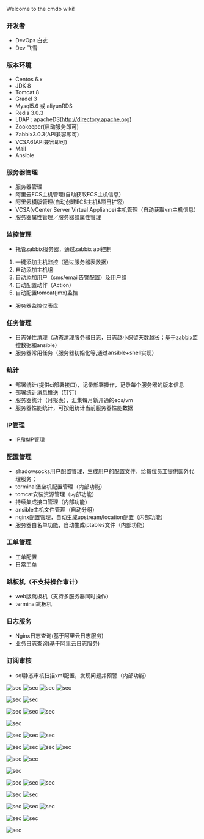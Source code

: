 Welcome to the cmdb wiki!
### 开发者
* DevOps 白衣 
* Dev    飞雪

### 版本环境
* Centos 6.x
* JDK 8
* Tomcat 8
* Gradel 3
* Mysql5.6 或 aliyunRDS
* Redis 3.0.3
* LDAP : apacheDS(http://directory.apache.org)
* Zookeeper(启动服务即可)
* Zabbix3.0.3(API兼容即可)
* VCSA6(API兼容即可)
* Mail
* Ansible


### 服务器管理
* 服务器管理
* 阿里云ECS主机管理(自动获取ECS主机信息）
* 阿里云模版管理(自动创建ECS主机&项目扩容)
* VCSA(vCenter Server Virtual Appliance)主机管理（自动获取vm主机信息）
* 服务器属性管理／服务器组属性管理

### 监控管理
* 托管zabbix服务器，通过zabbix api控制
1. 一键添加主机监控（通过服务器表数据）
2. 自动添加主机组
3. 自动添加用户（sms/email告警配置）及用户组
4. 自动配置动作（Action）
5. 自动配置tomcat(jmx)监控

* 服务器监控仪表盘

### 任务管理
* 日志弹性清理（动态清理服务器日志，日志越小保留天数越长；基于zabbix监控数据和ansible）
* 服务器常用任务（服务器初始化等,通过ansible+shell实现）

### 统计
* 部署统计(提供ci部署接口)，记录部署操作，记录每个服务器的版本信息
* 部署统计消息推送（钉钉）
* 服务器统计（月报表），汇集每月新开通的ecs/vm
* 服务器性能统计，可按组统计当前服务器性能数据

### IP管理
* IP段&IP管理

### 配置管理
* shadowsocks用户配置管理，生成用户的配置文件，给每位员工提供国外代理服务；
* terminal堡垒机配置管理（内部功能）
* tomcat安装资源管理（内部功能）
* 持续集成接口管理（内部功能）
* ansible主机文件管理（自动分组）
* nginx配置管理，自动生成upstream/location配置（内部功能）
* 服务器白名单功能，自动生成iptables文件（内部功能）

### 工单管理
* 工单配置
* 日常工单

### 跳板机（不支持操作审计）
* web版跳板机（支持多服务器同时操作）
* terminal跳板机

### 日志服务
* Nginx日志查询(基于阿里云日志服务)
* 业务日志查询(基于阿里云日志服务)

### 订阅审核
* sql静态审核扫描xml配置，发现问题并预警（内部功能）

![sec](http://cmdbstore.oss-cn-hangzhou.aliyuncs.com/github/cmdb-%E9%A6%96%E9%A1%B5-1.jpeg)
![sec](http://cmdbstore.oss-cn-hangzhou.aliyuncs.com/github/cmdb-%E9%A6%96%E9%A1%B5-2.jpeg)
![sec](http://cmdbstore.oss-cn-hangzhou.aliyuncs.com/github/cmdb-%E9%A6%96%E9%A1%B5-3.jpeg)
![sec](http://cmdbstore.oss-cn-hangzhou.aliyuncs.com/github/cmdb-%E9%A6%96%E9%A1%B5-4.jpeg)

![sec](http://cmdbstore.oss-cn-hangzhou.aliyuncs.com/github/cmdb-%E6%9C%8D%E5%8A%A1%E5%99%A8-1.jpeg)
![sec](http://cmdbstore.oss-cn-hangzhou.aliyuncs.com/github/cmdb-%E6%9C%8D%E5%8A%A1%E5%99%A8-2.jpeg)

![sec](http://cmdbstore.oss-cn-hangzhou.aliyuncs.com/github/cmdb-ECS-1.jpeg)
![sec](http://cmdbstore.oss-cn-hangzhou.aliyuncs.com/github/cmdb-ECS-2.jpeg)
![sec](http://cmdbstore.oss-cn-hangzhou.aliyuncs.com/github/cmdb-ECS-3.jpeg)

![sec](http://cmdbstore.oss-cn-hangzhou.aliyuncs.com/github/CMDB-VM-1.jpeg)

![sec](http://cmdbstore.oss-cn-hangzhou.aliyuncs.com/github/CMDB-PS-1.jpeg)
![sec](http://cmdbstore.oss-cn-hangzhou.aliyuncs.com/github/CMDB-PS-2.jpeg)
![sec](http://cmdbstore.oss-cn-hangzhou.aliyuncs.com/github/CMDB-PS-3.jpeg)

![sec](http://cmdbstore.oss-cn-hangzhou.aliyuncs.com/github/CMDB-CONFIGFILE-1.jpeg)
![sec](http://cmdbstore.oss-cn-hangzhou.aliyuncs.com/github/CMDB-CONFIGFILE-2.jpeg)
![sec](http://cmdbstore.oss-cn-hangzhou.aliyuncs.com/github/CMDB-CONFIGFILE-3.jpeg)
![sec](http://cmdbstore.oss-cn-hangzhou.aliyuncs.com/github/CMDB-CONFIGFILE-4.jpeg)

![sec](http://cmdbstore.oss-cn-hangzhou.aliyuncs.com/github/CMDB-KEYBOX-1.jpeg)
![sec](http://cmdbstore.oss-cn-hangzhou.aliyuncs.com/github/CMDB-KEYBOX-2.jpeg)

![sec](http://cmdbstore.oss-cn-hangzhou.aliyuncs.com/github/CMDB-LOGCLEAN-1.jpeg)

![sec](http://cmdbstore.oss-cn-hangzhou.aliyuncs.com/github/CMDB-LOGSERVICE-1.jpeg)
![sec](http://cmdbstore.oss-cn-hangzhou.aliyuncs.com/github/CMDB-LOGSERVICE-2.jpeg)
![sec](http://cmdbstore.oss-cn-hangzhou.aliyuncs.com/github/CMDB-LOGSERVICE-3.jpeg)





![sec](http://cmdbstore.oss-cn-hangzhou.aliyuncs.com/github/CMDB-STATUS-CI.jpeg)
![sec](http://cmdbstore.oss-cn-hangzhou.aliyuncs.com/github/CMDB-STATUS-PERF.jpeg)

![sec](http://cmdbstore.oss-cn-hangzhou.aliyuncs.com/github/CMDB-TODO-1.jpeg)
![sec](http://cmdbstore.oss-cn-hangzhou.aliyuncs.com/github/CMDB-TODO-2.jpeg)
![sec](http://cmdbstore.oss-cn-hangzhou.aliyuncs.com/github/CMDB-TODO-3.jpeg)


![sec](http://cmdbstore.oss-cn-hangzhou.aliyuncs.com/github/CMDB-USER-1.jpeg)
![sec](http://cmdbstore.oss-cn-hangzhou.aliyuncs.com/github/CMDB-USER-2.jpeg)

![sec](http://cmdbstore.oss-cn-hangzhou.aliyuncs.com/github/CMDB-ZABBIX-1.jpeg)





